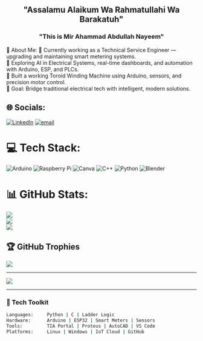 <h2 align="center">"Assalamu Alaikum Wa Rahmatullahi Wa Barakatuh"</h2>
<h3 align="center">"This is Mir Ahammad Abdullah Nayeem"</h3>
 💫 About Me:
🔧 Currently working as a Technical Service Engineer — upgrading and maintaining smart metering systems.<br>🌱 Exploring AI in Electrical Systems, real-time dashboards, and automation with Arduino, ESP, and PLCs.<br>🧰 Built a working Toroid Winding Machine using Arduino, sensors, and precision motor control.<br>🎯 Goal: Bridge traditional electrical tech with intelligent, modern solutions.


## 🌐 Socials:
[![LinkedIn](https://img.shields.io/badge/LinkedIn-%230077B5.svg?logo=linkedin&logoColor=white)](https://linkedin.com/in/mirnayeem) [![email](https://img.shields.io/badge/Email-D14836?logo=gmail&logoColor=white)](mailto:mirabdullahnayeem@gmail.com) 

# 💻 Tech Stack:
![Arduino](https://img.shields.io/badge/-Arduino-00979D?style=for-the-badge&logo=Arduino&logoColor=white) ![Raspberry Pi](https://img.shields.io/badge/-Raspberry_Pi-C51A4A?style=for-the-badge&logo=Raspberry-Pi) ![Canva](https://img.shields.io/badge/Canva-%2300C4CC.svg?style=for-the-badge&logo=Canva&logoColor=white) ![C++](https://img.shields.io/badge/c++-%2300599C.svg?style=for-the-badge&logo=c%2B%2B&logoColor=white) ![Python](https://img.shields.io/badge/python-3670A0?style=for-the-badge&logo=python&logoColor=ffdd54) ![Blender](https://img.shields.io/badge/blender-%23F5792A.svg?style=for-the-badge&logo=blender&logoColor=white)
# 📊 GitHub Stats:
![](https://github-readme-stats.vercel.app/api?username=Nayeemmir&theme=default&hide_border=false&include_all_commits=false&count_private=false)<br/>
![](https://nirzak-streak-stats.vercel.app/?user=Nayeemmir&theme=default&hide_border=false)<br/>
![](https://github-readme-stats.vercel.app/api/top-langs/?username=Nayeemmir&theme=default&hide_border=false&include_all_commits=false&count_private=false&layout=compact)

## 🏆 GitHub Trophies
![](https://github-profile-trophy.vercel.app/?username=Nayeemmir&theme=radical&no-frame=false&no-bg=true&margin-w=4)

---
[![](https://visitcount.itsvg.in/api?id=Nayeemmir&icon=0&color=0)](https://visitcount.itsvg.in)

<!-- Proudly created with GPRM ( https://gprm.itsvg.in ) -->
---

### 🚀 Tech Toolkit

```bash
Languages:     Python | C | Ladder Logic
Hardware:      Arduino | ESP32 | Smart Meters | Sensors
Tools:         TIA Portal | Proteus | AutoCAD | VS Code
Platforms:     Linux | Windows | IoT Cloud | GitHub




